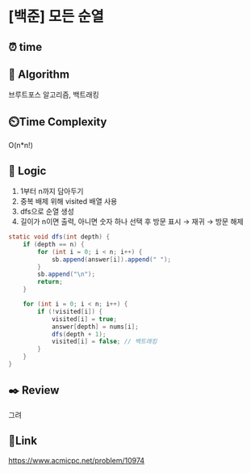 # [백준] 모든 순열


## ⏰ **time**


## :pushpin: **Algorithm**
브루트포스 알고리즘, 백트래킹

## ⏲️**Time Complexity**
O(n*n!)

## :round_pushpin: **Logic**
1. 1부터 n까지 담아두기
2. 중복 배제 위해 visited 배열 사용
3. dfs으로 순열 생성
4. 길이가 n이면 출력, 아니면 숫자 하나 선택 후 방문 표시 → 재귀 → 방문 해제
```java
static void dfs(int depth) {
    if (depth == n) {
        for (int i = 0; i < n; i++) {
            sb.append(answer[i]).append(" ");
        }
        sb.append("\n");
        return;
    }

    for (int i = 0; i < n; i++) {
        if (!visited[i]) {
            visited[i] = true;
            answer[depth] = nums[i];
            dfs(depth + 1);
            visited[i] = false; // 백트래킹
        }
    }
}
```

## :black_nib: **Review**
그려 

## 📡**Link**
https://www.acmicpc.net/problem/10974 
